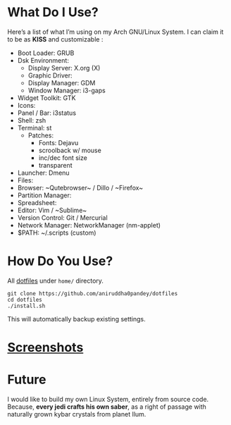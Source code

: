 # What Do I Use?
Here’s a list of what I’m using on my Arch GNU/Linux System. I can claim it to be as **KISS** and customizable :

- Boot Loader: GRUB
- Dsk Environment:
  - Display Server: X.org (X)
  - Graphic Driver: 
  - Display Manager: GDM
  - Window Manager: i3-gaps
- Widget Toolkit: GTK 
- Icons: 
- Panel / Bar: i3status
- Shell: zsh
- Terminal: st
  - Patches:
    - Fonts: Dejavu
    - scroolback w/ mouse
    - inc/dec font size
    - transparent
- Launcher: Dmenu
- Files: 
- Browser: ~Qutebrowser~ / Dillo / ~Firefox~
- Partition Manager: 
- Spreadsheet: 
- Editor: Vim / ~Sublime~
- Version Control: Git / Mercurial
- Network Manager: NetworkManager (nm-applet)
- $PATH: ~/.scripts (custom)


# How Do You Use?
All [dotfiles](https://wiki.archlinux.org/index.php/Dotfiles) under `home/` directory.
```shell
git clone https://github.com/aniruddha0pandey/dotfiles
cd dotfiles
./install.sh
```
This will automatically backup existing settings.

# [Screenshots](https://www.reddit.com/r/unixporn/)

# Future
I would like to build my own Linux System, entirely from source code.
Because, **every jedi crafts his own saber**, as a right of passage with naturally grown kybar crystals from planet Ilum.
